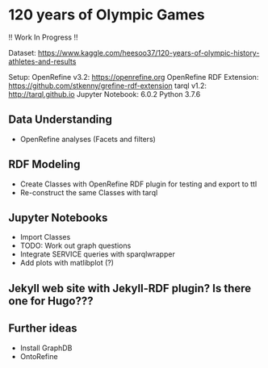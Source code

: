 # 120 years of Olympic Games
!! Work In Progress !!

Dataset: https://www.kaggle.com/heesoo37/120-years-of-olympic-history-athletes-and-results

Setup:
OpenRefine v3.2: https://openrefine.org
OpenRefine RDF Extension: https://github.com/stkenny/grefine-rdf-extension
tarql v1.2: http://tarql.github.io
Jupyter Notebook: 6.0.2
Python 3.7.6

## Data Understanding 

* OpenRefine analyses (Facets and filters)

## RDF Modeling
* Create Classes with OpenRefine RDF plugin for testing and export to ttl
* Re-construct the same Classes with tarql

## Jupyter Notebooks
* Import Classes
* TODO: Work out graph questions
* Integrate SERVICE queries with sparqlwrapper
* Add plots with matlibplot (?)

## Jekyll web site with Jekyll-RDF plugin? Is there one for Hugo???

## Further ideas
* Install GraphDB
* OntoRefine
